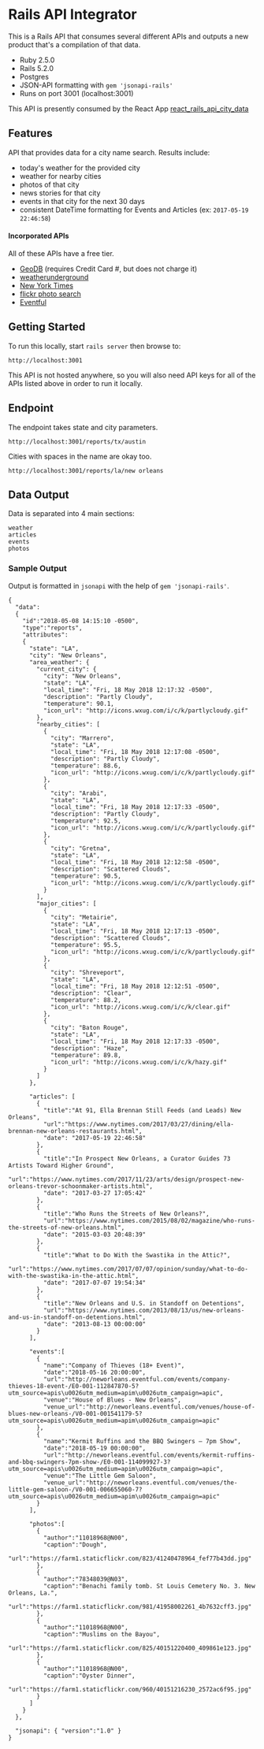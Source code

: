 # Rails API Integrator

This is a Rails API that consumes several different APIs and outputs a new product that's a compilation of that data.

* Ruby 2.5.0
* Rails 5.2.0
* Postgres
* JSON-API formatting with `gem 'jsonapi-rails'`
* Runs on port 3001 (localhost:3001)

This API is presently consumed by the React App [react_rails_api_city_data](https://github.com/lortza/react_rails_api_city_data)

## Features

API that provides data for a city name search. Results include:

  - today's weather for the provided city
  - weather for nearby cities
  - photos of that city
  - news stories for that city
  - events in that city for the next 30 days
  - consistent DateTime formatting for Events and Articles (ex: `2017-05-19 22:46:58`)

#### Incorporated APIs

All of these APIs have a free tier.

* [GeoDB](http://geodb-city-api.wirefreethought.com/docs/guides/getting-started/test-drive) (requires Credit Card #, but does not charge it)
* [weatherunderground](https://www.wunderground.com/weather/api/d/docs?d=index)
* [New York Times](https://developer.nytimes.com/)
* [flickr photo search](https://www.flickr.com/services/api/)
* [Eventful](http://api.eventful.com/docs)

## Getting Started

To run this locally, start `rails server` then browse to:

```
http://localhost:3001
```

This API is not hosted anywhere, so you will also need API keys for all of the APIs listed above in order to run it locally.

## Endpoint

The endpoint takes state and city parameters.

```
http://localhost:3001/reports/tx/austin
```

Cities with spaces in the name are okay too.

```
http://localhost:3001/reports/la/new orleans
```

## Data Output

Data is separated into 4 main sections:

```
weather
articles
events
photos
```

### Sample Output

Output is formatted in `jsonapi` with the help of `gem 'jsonapi-rails'`.

```
{
  "data":
  {
    "id":"2018-05-08 14:15:10 -0500",
    "type":"reports",
    "attributes":
    {
      "state": "LA",
      "city": "New Orleans",
      "area_weather": {
        "current_city": {
          "city": "New Orleans",
          "state": "LA",
          "local_time": "Fri, 18 May 2018 12:17:32 -0500",
          "description": "Partly Cloudy",
          "temperature": 90.1,
          "icon_url": "http://icons.wxug.com/i/c/k/partlycloudy.gif"
        },
        "nearby_cities": [
          {
            "city": "Marrero",
            "state": "LA",
            "local_time": "Fri, 18 May 2018 12:17:08 -0500",
            "description": "Partly Cloudy",
            "temperature": 88.6,
            "icon_url": "http://icons.wxug.com/i/c/k/partlycloudy.gif"
          },
          {
            "city": "Arabi",
            "state": "LA",
            "local_time": "Fri, 18 May 2018 12:17:33 -0500",
            "description": "Partly Cloudy",
            "temperature": 92.5,
            "icon_url": "http://icons.wxug.com/i/c/k/partlycloudy.gif"
          },
          {
            "city": "Gretna",
            "state": "LA",
            "local_time": "Fri, 18 May 2018 12:12:58 -0500",
            "description": "Scattered Clouds",
            "temperature": 90.5,
            "icon_url": "http://icons.wxug.com/i/c/k/partlycloudy.gif"
          }
        ],
        "major_cities": [
          {
            "city": "Metairie",
            "state": "LA",
            "local_time": "Fri, 18 May 2018 12:17:13 -0500",
            "description": "Scattered Clouds",
            "temperature": 95.5,
            "icon_url": "http://icons.wxug.com/i/c/k/partlycloudy.gif"
          },
          {
            "city": "Shreveport",
            "state": "LA",
            "local_time": "Fri, 18 May 2018 12:12:51 -0500",
            "description": "Clear",
            "temperature": 88.2,
            "icon_url": "http://icons.wxug.com/i/c/k/clear.gif"
          },
          {
            "city": "Baton Rouge",
            "state": "LA",
            "local_time": "Fri, 18 May 2018 12:17:33 -0500",
            "description": "Haze",
            "temperature": 89.8,
            "icon_url": "http://icons.wxug.com/i/c/k/hazy.gif"
          }
        ]
      },

      "articles": [
        {
          "title":"At 91, Ella Brennan Still Feeds (and Leads) New Orleans",
          "url":"https://www.nytimes.com/2017/03/27/dining/ella-brennan-new-orleans-restaurants.html",
          "date": "2017-05-19 22:46:58"
        },
        {
          "title":"In Prospect New Orleans, a Curator Guides 73 Artists Toward Higher Ground",
          "url":"https://www.nytimes.com/2017/11/23/arts/design/prospect-new-orleans-trevor-schoonmaker-artists.html",
          "date": "2017-03-27 17:05:42"
        },
        {
          "title":"Who Runs the Streets of New Orleans?",
          "url":"https://www.nytimes.com/2015/08/02/magazine/who-runs-the-streets-of-new-orleans.html",
          "date": "2015-03-03 20:48:39"
        },
        {
          "title":"What to Do With the Swastika in the Attic?",
          "url":"https://www.nytimes.com/2017/07/07/opinion/sunday/what-to-do-with-the-swastika-in-the-attic.html",
          "date": "2017-07-07 19:54:34"
        },
        {
          "title":"New Orleans and U.S. in Standoff on Detentions",
          "url":"https://www.nytimes.com/2013/08/13/us/new-orleans-and-us-in-standoff-on-detentions.html",
          "date": "2013-08-13 00:00:00"
        }
      ],

      "events":[
        {
          "name":"Company of Thieves (18+ Event)",
          "date":"2018-05-16 20:00:00",
          "url":"http://neworleans.eventful.com/events/company-thieves-18-event-/E0-001-112847870-5?utm_source=apis\u0026utm_medium=apim\u0026utm_campaign=apic",
          "venue":"House of Blues - New Orleans",
          "venue_url":"http://neworleans.eventful.com/venues/house-of-blues-new-orleans-/V0-001-001541179-5?utm_source=apis\u0026utm_medium=apim\u0026utm_campaign=apic"
        },
        {
          "name":"Kermit Ruffins and the BBQ Swingers – 7pm Show",
          "date":"2018-05-19 00:00:00",
          "url":"http://neworleans.eventful.com/events/kermit-ruffins-and-bbq-swingers-7pm-show-/E0-001-114099927-3?utm_source=apis\u0026utm_medium=apim\u0026utm_campaign=apic",
          "venue":"The Little Gem Saloon",
          "venue_url":"http://neworleans.eventful.com/venues/the-little-gem-saloon-/V0-001-006655060-7?utm_source=apis\u0026utm_medium=apim\u0026utm_campaign=apic"
        }
      ],

      "photos":[
        {
          "author":"11018968@N00",
          "caption":"Dough",
          "url":"https://farm1.staticflickr.com/823/41240478964_fef77b43dd.jpg"
        },
        {
          "author":"78348039@N03",
          "caption":"Benachi family tomb. St Louis Cemetery No. 3. New Orleans, La.",
          "url":"https://farm1.staticflickr.com/981/41958002261_4b7632cff3.jpg"
        },
        {
          "author":"11018968@N00",
          "caption":"Muslims on the Bayou",
          "url":"https://farm1.staticflickr.com/825/40151220400_409861e123.jpg"
        },
        {
          "author":"11018968@N00",
          "caption":"Oyster Dinner",
          "url":"https://farm1.staticflickr.com/960/40151216230_2572ac6f95.jpg"
        }
      ]
    }
  },

  "jsonapi": { "version":"1.0" }
}
```
